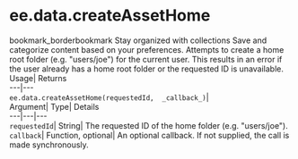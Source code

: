  
#  ee.data.createAssetHome 
bookmark_borderbookmark Stay organized with collections  Save and categorize content based on your preferences.
Attempts to create a home root folder (e.g. "users/joe") for the current user. This results in an error if the user already has a home root folder or the requested ID is unavailable. 
Usage| Returns  
---|---  
`ee.data.createAssetHome(requestedId,  _callback_)`|   
Argument|  Type| Details  
---|---|---  
`requestedId`| String| The requested ID of the home folder (e.g. "users/joe").  
`callback`| Function, optional| An optional callback. If not supplied, the call is made synchronously.  
